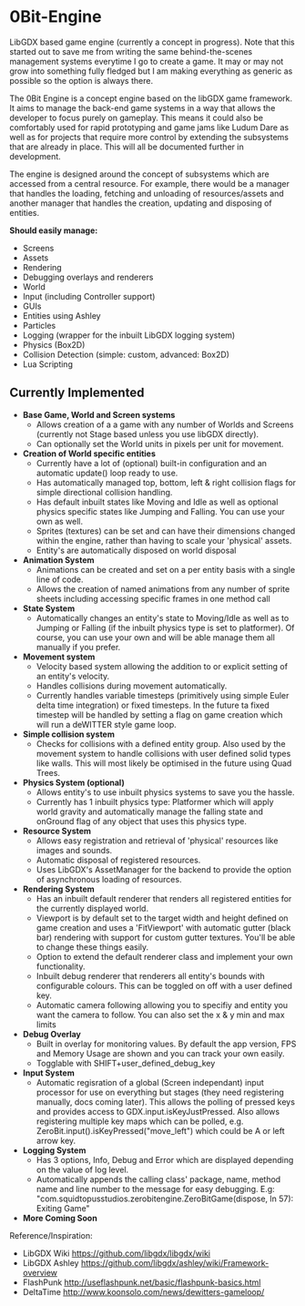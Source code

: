 0Bit-Engine
===========

LibGDX based game engine (currently a concept in progress). Note that this started out to save me from writing the same behind-the-scenes management systems everytime I go to create a game. It may or may not grow into something fully fledged but I am making everything as generic as possible so the option is always there.

The 0Bit Engine is a concept engine based on the libGDX game framework. It aims to manage the back-end game systems in a way that allows the developer to focus purely on gameplay. This means it could also be comfortably used for rapid prototyping and game jams like Ludum Dare as well as for projects that require more control by extending the subsystems that are already in place. This will all be documented further in development.

The engine is designed around the concept of subsystems which are accessed from a central resource. For example, there would be a manager that handles the loading, fetching and unloading of resources/assets and another manager that handles the creation, updating and disposing of entities.

**Should easily manage:**
- Screens
- Assets
- Rendering 
- Debugging overlays and renderers
- World
- Input (including Controller support)
- GUIs
- Entities using Ashley
- Particles
- Logging (wrapper for the inbuilt LibGDX logging system)
- Physics (Box2D)
- Collision Detection (simple: custom, advanced: Box2D)
- Lua Scripting


Currently Implemented
-----------
- **Base Game, World and Screen systems**
	- Allows creation of a a game with any number of Worlds and Screens (currently not Stage based unless you use libGDX directly).
	- Can optionally set the World units in pixels per unit for movement.
- **Creation of World specific entities**
	- Currently have a lot of (optional) built-in configuration and an automatic update() loop ready to use.
	- Has automatically managed top, bottom, left & right collision flags for simple directional collision handling.
	- Has default inbuilt states like Moving and Idle as well as optional physics specific states like Jumping and
Falling. You can use your own as well.
	- Sprites (textures) can be set and can have their dimensions changed within the engine, rather than having to scale your 'physical' assets.
	- Entity's are automatically disposed on world disposal
- **Animation System**
	- Animations can be created and set on a per entity basis with a single line of code.
	- Allows the creation of named animations from any number of sprite sheets including accessing specific frames in one method call
- **State System**
	- Automatically changes an entity's state to Moving/Idle as well as to Jumping or Falling (if the inbuilt physics type is set to platformer). Of course, you can use your own and will be able manage them all manually if you prefer.
- **Movement system** 
	- Velocity based system allowing the addition to or explicit setting of an entity's velocity.
	- Handles collisions during movement automatically.
	- Currently handles variable timesteps (primitively using simple Euler delta time integration) or fixed timesteps. In the future ta fixed timestep will be handled by setting a flag on game creation which will run a deWITTER style game loop.
- **Simple collision system**
	- Checks for collisions with a defined entity group. Also used by the movement system to handle collisions with user defined solid types like walls. This will most likely be optimised in the future using Quad Trees.
- **Physics System (optional)**
	- Allows entity's to use inbuilt physics systems to save you the hassle. 
	- Currently has 1 inbuilt physics type: Platformer which will apply world gravity and automatically manage the falling state and onGround flag of any object that uses this physics type.
- **Resource System**
	- Allows easy registration and retrieval of 'physical' resources like images and sounds.
	- Automatic disposal of registered resources.
	- Uses LibGDX's AssetManager for the backend to provide the option of asynchronous loading of resources.
- **Rendering System**
	- Has an inbuilt default renderer that renders all registered entities for the currently displayed world.
	- Viewport is by default set to the target width and height defined on game creation and uses a 'FitViewport' with automatic gutter (black bar) rendering with support for custom gutter textures. You'll be able to change these things easily.
	- Option to extend the default renderer class and implement your own functionality.
	- Inbuilt debug renderer that renderers all entity's bounds with configurable colours. This can be toggled on off with a user defined key.
	- Automatic camera following allowing you to specifiy and entity you want the camera to follow. You can also set the x & y min and max limits
- **Debug Overlay**
	- Built in overlay for monitoring values. By default the app version, FPS and Memory Usage are shown and you can track your own easily.
	- Togglable with SHIFT+user_defined_debug_key
- **Input System**
	- Automatic regisration of a global (Screen independant) input processor for use on everything but stages (they need registering manually, docs coming later). This allows the polling of pressed keys and provides access to GDX.input.isKeyJustPressed. Also allows registering multiple key maps which can be polled, e.g. ZeroBit.input().isKeyPressed("move_left") which could be A or left arrow key.
- **Logging System**
	- Has 3 options, Info, Debug and Error which are displayed depending on the value of log level.
	- Automatically appends the calling class' package, name, method name and line number to the message for easy debugging. E.g: "com.squidtopusstudios.zerobitengine.ZeroBitGame(dispose, ln 57): Exiting Game"
- **More Coming Soon**

	
Reference/Inspiration:
 - LibGDX Wiki
	https://github.com/libgdx/libgdx/wiki
 - LibGDX Ashley
	https://github.com/libgdx/ashley/wiki/Framework-overview
 - FlashPunk
	http://useflashpunk.net/basic/flashpunk-basics.html
 - DeltaTime
	http://www.koonsolo.com/news/dewitters-gameloop/
